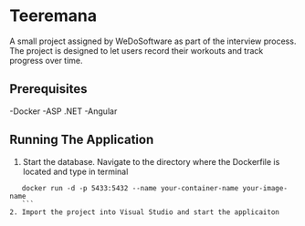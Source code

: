 
# Teeremana

A small project assigned by WeDoSoftware as part of the interview process. The project is designed to let users record their workouts and track progress over time.  


## Prerequisites

-Docker
-ASP .NET
-Angular

## Running The Application

1.  Start the database. Navigate to the directory where the Dockerfile is located and type in terminal 
   ```docker build -t your-image-name .
      docker run -d -p 5433:5432 --name your-container-name your-image-name
      ```
2. Import the project into Visual Studio and start the applicaiton

